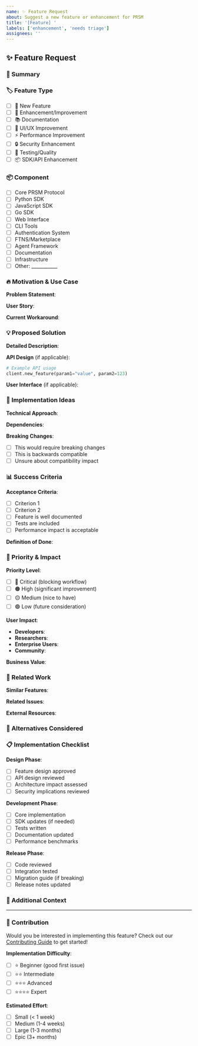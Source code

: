 ```yaml
---
name: ✨ Feature Request
about: Suggest a new feature or enhancement for PRSM
title: '[Feature] '
labels: ['enhancement', 'needs triage']
assignees: ''
---
```


## ✨ Feature Request

### 🎯 Summary
<!-- A clear and concise description of the feature you'd like to see -->

### 🏷️ Feature Type
<!-- Select the type of feature -->
- [ ] 🚀 New Feature
- [ ] 🔧 Enhancement/Improvement
- [ ] 📚 Documentation
- [ ] 🎨 UI/UX Improvement
- [ ] ⚡ Performance Improvement
- [ ] 🔒 Security Enhancement
- [ ] 🧪 Testing/Quality
- [ ] 📦 SDK/API Enhancement

### 📦 Component
<!-- Select which component(s) this affects -->
- [ ] Core PRSM Protocol
- [ ] Python SDK
- [ ] JavaScript SDK
- [ ] Go SDK
- [ ] Web Interface
- [ ] CLI Tools
- [ ] Authentication System
- [ ] FTNS/Marketplace
- [ ] Agent Framework
- [ ] Documentation
- [ ] Infrastructure
- [ ] Other: ___________

### 🔥 Motivation & Use Case

**Problem Statement**:
<!-- What problem does this feature solve? -->

**User Story**:
<!-- As a [type of user], I want [feature] so that [benefit] -->

**Current Workaround**:
<!-- How do you currently handle this, if at all? -->

### 💡 Proposed Solution

**Detailed Description**:
<!-- Describe your proposed solution in detail -->

**API Design** (if applicable):
```python
# Example API usage
client.new_feature(param1="value", param2=123)
```

**User Interface** (if applicable):
<!-- Describe UI changes or provide mockups -->

### 🎨 Implementation Ideas

**Technical Approach**:
<!-- Any thoughts on how this could be implemented? -->

**Dependencies**:
<!-- What other features or components does this depend on? -->

**Breaking Changes**:
- [ ] This would require breaking changes
- [ ] This is backwards compatible
- [ ] Unsure about compatibility impact

### 📊 Success Criteria

**Acceptance Criteria**:
- [ ] Criterion 1
- [ ] Criterion 2
- [ ] Feature is well documented
- [ ] Tests are included
- [ ] Performance impact is acceptable

**Definition of Done**:
<!-- How will we know this feature is complete? -->

### 🌟 Priority & Impact

**Priority Level**:
- [ ] 🔴 Critical (blocking workflow)
- [ ] 🟠 High (significant improvement)
- [ ] 🟡 Medium (nice to have)
- [ ] 🟢 Low (future consideration)

**User Impact**:
<!-- Who benefits from this feature and how? -->
- **Developers**: 
- **Researchers**: 
- **Enterprise Users**: 
- **Community**: 

**Business Value**:
<!-- What business value does this provide? -->

### 🔗 Related Work

**Similar Features**:
<!-- Link to similar features in other tools/platforms -->

**Related Issues**:
<!-- Link any related issues or discussions -->

**External Resources**:
<!-- Any relevant documentation, papers, or examples -->

### 🎯 Alternatives Considered
<!-- What other approaches did you consider? Why is this approach better? -->

### 📋 Implementation Checklist
<!-- For maintainers to track implementation progress -->

**Design Phase**:
- [ ] Feature design approved
- [ ] API design reviewed
- [ ] Architecture impact assessed
- [ ] Security implications reviewed

**Development Phase**:
- [ ] Core implementation
- [ ] SDK updates (if needed)
- [ ] Tests written
- [ ] Documentation updated
- [ ] Performance benchmarks

**Release Phase**:
- [ ] Code reviewed
- [ ] Integration tested
- [ ] Migration guide (if breaking)
- [ ] Release notes updated

### 💬 Additional Context
<!-- Any other context, screenshots, or information -->

---

### 🤝 Contribution
Would you be interested in implementing this feature? Check out our [Contributing Guide](../../CONTRIBUTING.md) to get started!

**Implementation Difficulty**: 
- [ ] ⭐ Beginner (good first issue)
- [ ] ⭐⭐ Intermediate 
- [ ] ⭐⭐⭐ Advanced
- [ ] ⭐⭐⭐⭐ Expert

**Estimated Effort**: 
- [ ] Small (< 1 week)
- [ ] Medium (1-4 weeks)
- [ ] Large (1-3 months)
- [ ] Epic (3+ months)